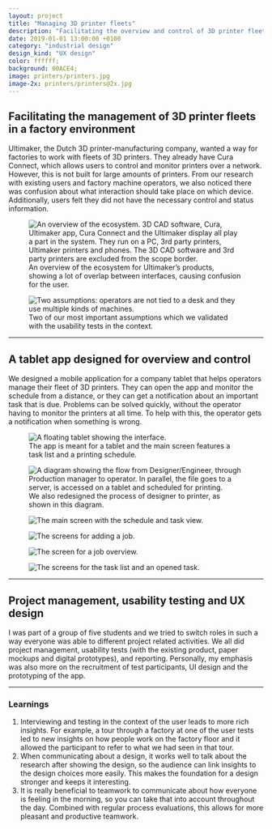 ```yaml
---
layout: project
title: "Managing 3D printer fleets"
description: "Facilitating the overview and control of 3D printer fleets in a factory environment with a tablet app by usability testing and redesigning"
date: 2019-01-01 13:00:00 +0100
category: "industrial design"
design_kind: "UX design"
color: ffffff;
background: 00ACE4;
image: printers/printers.jpg
image-2x: printers/printers@2x.jpg
---
```



<!-- <figure class="project__picture-group--light" style="margin:-12vw 0 8vw;">
  <div style="width:100%;height:0;padding-bottom:44%;position:relative;text-align:left;">
    <iframe src="https://player.vimeo.com/video/355866914" width="100%" height="100%" frameborder="0" webkitallowfullscreen mozallowfullscreen allowfullscreen style="height:44vw;"></iframe>
  </div>
</figure> -->

## Facilitating the management of 3D printer fleets in a factory environment

Ultimaker, the Dutch 3D printer-manufacturing company, wanted a way for factories to work with fleets of 3D printers. They already have Cura Connect, which allows users to control and monitor printers over a network. However, this is not built for large amounts of printers. From our research with existing users and factory machine operators, we also noticed there was confusion about what interaction should take place on which device. Additionally, users felt they did not have the necessary control and status information.


<div class="project__picture-group">

  <figure class="project__picture">
    <img class="project__image lazy" alt="An overview of the ecosystem. 3D CAD software, Cura, Ultimaker app, Cura Connect and the Ultimaker display all play a part in the system. They run on a PC, 3rd party printers, Ultimaker printers and phones. The 3D CAD software and 3rd party printers are excluded from the scope border."
      data-srcset="/static/img/printers/problem_overview.png 1x,
        /static/img/printers/problem_overview@2x.png 2x"
      src="/static/img/placeholder.jpg"
      data-src="/static/img/printers/problem_overview.png">
    <figcaption class="project__caption">
      An overview of the ecosystem for Ultimaker’s products, showing a lot of overlap between interfaces, causing confusion for the user.
    </figcaption>
  </figure>

  <figure class="project__picture">
    <img class="project__image lazy" alt="Two assumptions: operators are not tied to a desk and they use multiple kinds of machines."
      data-srcset="/static/img/printers/assumptions.png 1x,
        /static/img/printers/assumptions@2x.png 2x"
      src="/static/img/placeholder.jpg"
      data-src="/static/img/printers/assumptions.png">
    <figcaption class="project__caption">
      Two of our most important assumptions which we validated with the usability tests in the context.
    </figcaption>
  </figure>

</div>

---

## A tablet app designed for overview and control

We designed a mobile application for a company tablet that helps operators manage their fleet of 3D printers. They can open the app and monitor the schedule from a distance, or they can get a notification about an important task that is due. Problems can be solved quickly, without the operator having to monitor the printers at all time. To help with this, the operator gets a notification when something is wrong.

<div class="project__picture-group">

  <figure class="project__picture">
    <img class="project__image lazy" alt="A floating tablet showing the interface."
      data-srcset="/static/img/printers/tablet.png 1x,
        /static/img/printers/tablet@2x.png 2x"
      src="/static/img/placeholder.jpg"
      data-src="/static/img/printers/tablet.png">
    <figcaption class="project__caption">
      The app is meant for a tablet and the main screen features a task list and a printing schedule.
    </figcaption>
  </figure>

  <figure class="project__picture">
    <img class="project__image lazy" alt="A diagram showing the flow from Designer/Engineer, through Production manager to operator. In parallel, the file goes to a server, is accessed on a tablet and scheduled for printing."
      data-srcset="/static/img/printers/getting_file.png 1x,
        /static/img/printers/getting_file@2x.png 2x"
      src="/static/img/placeholder.jpg"
      data-src="/static/img/printers/getting_file.png">
    <figcaption class="project__caption">
      We also redesigned the process of designer to printer, as shown in this diagram.
    </figcaption>
  </figure>

  <figure class="project__picture">
    <img class="project__image lazy" alt="The main screen with the schedule and task view."
      data-srcset="/static/img/printers/design-1.png 1x,
        /static/img/printers/design-1@2x.png 2x"
      src="/static/img/placeholder.jpg"
      data-src="/static/img/printers/design-1.png">
    <figcaption class="project__caption"></figcaption>
  </figure>

  <figure class="project__picture">
    <img class="project__image lazy" alt="The screens for adding a job."
      data-srcset="/static/img/printers/design-2.png 1x,
        /static/img/printers/design-2@2x.png 2x"
      src="/static/img/placeholder.jpg"
      data-src="/static/img/printers/design-2.png">
    <figcaption class="project__caption"></figcaption>
  </figure>

  <figure class="project__picture">
    <img class="project__image lazy" alt="The screen for a job overview."
      data-srcset="/static/img/printers/design-3.png 1x,
        /static/img/printers/design-3@2x.png 2x"
      src="/static/img/placeholder.jpg"
      data-src="/static/img/printers/design-3.png">
    <figcaption class="project__caption"></figcaption>
  </figure>

  <figure class="project__picture">
    <img class="project__image lazy" alt="The screens for the task list and an opened task."
      data-srcset="/static/img/printers/design-4.png 1x,
        /static/img/printers/design-4@2x.png 2x"
      src="/static/img/placeholder.jpg"
      data-src="/static/img/printers/design-4.png">
    <figcaption class="project__caption"></figcaption>
  </figure>

</div>


---

## Project management, usability testing and UX design

I was part of a group of five students and we tried to switch roles in such a way everyone was able to different project related activities. We all did project management, usability tests (with the existing product, paper mockups and digital prototypes), and reporting. Personally, my emphasis was also more on the recruitment of test participants, UI design and the prototyping of the app.

---

### Learnings

1. Interviewing and testing in the context of the user leads to more rich insights. For example, a tour through a factory at one of the user tests led to new insights on how people work on the factory floor and it allowed the participant to refer to what we had seen in that tour.
2. When communicating about a design, it works well to talk about the research after showing the design, so the audience can link insights to the design choices more easily. This makes the foundation for a design stronger and keeps it interesting.
3. It is really beneficial to teamwork to communicate about how everyone is feeling in the morning, so you can take that into account throughout the day. Combined with regular process evaluations, this allows for more pleasant and productive teamwork.
